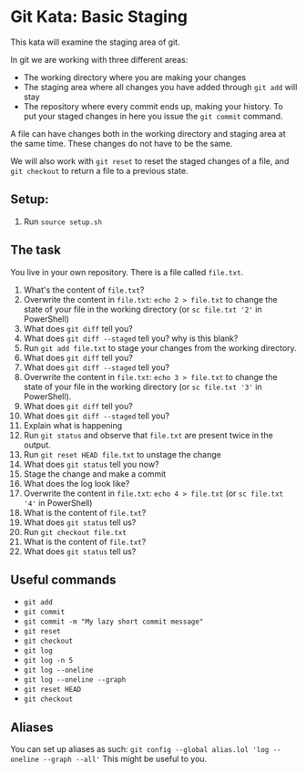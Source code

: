 # Git Kata: Basic Staging

This kata will examine the staging area of git.

In git we are working with three different areas:
* The working directory where you are making your changes
* The staging area where all changes you have added through `git add` will stay
* The repository where every commit ends up, making your history. To put your staged changes in here you issue the `git commit` command.

A file can have changes both in the working directory and staging area at the same time.
These changes do not have to be the same.

We will also work with `git reset` to reset the staged changes of a file, and `git checkout` to return a file to a previous state.

## Setup:

1. Run `source setup.sh` 

## The task

You live in your own repository. There is a file called `file.txt`.

1. What's the content of `file.txt`?
2. Overwrite the content in `file.txt`: `echo 2 > file.txt` to change the state of your file in the working directory (or `sc file.txt '2'` in PowerShell)
3. What does `git diff` tell you?
4. What does `git diff --staged` tell you? why is this blank?
5. Run `git add file.txt` to stage your changes from the working directory.
6. What does `git diff` tell you?
7. What does `git diff --staged` tell you?
8. Overwrite the content in `file.txt`: `echo 3 > file.txt` to change the state of your file in the working directory (or `sc file.txt '3'` in PowerShell).
9. What does `git diff` tell you?
10. What does `git diff --staged` tell you?
11. Explain what is happening
12. Run `git status` and observe that `file.txt` are present twice in the output.
13. Run `git reset HEAD file.txt` to unstage the change
14. What does `git status` tell you now?
15. Stage the change and make a commit
16. What does the log look like?
17. Overwrite the content in `file.txt`: `echo 4 > file.txt` (or `sc file.txt '4'` in PowerShell)
18. What is the content of `file.txt`?
19. What does `git status` tell us?
20. Run `git checkout file.txt`
21. What is the content of `file.txt`?
22. What does `git status` tell us?



## Useful commands

- `git add`
- `git commit`
- `git commit -m "My lazy short commit message"`
- `git reset`
- `git checkout`
- `git log`
- `git log -n 5`
- `git log --oneline`
- `git log --oneline --graph`
- `git reset HEAD `
- `git checkout`

## Aliases

You can set up aliases as such:
`git config --global alias.lol 'log --oneline --graph --all'`
This might be useful to you.
